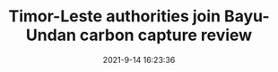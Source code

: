 ---
"title": "Timor-Leste authorities join Bayu-Undan carbon capture review"
"date": "2021-9-14 16:23:36"
"feed_name": "OFFSHOREMAG"
"feed_website": "https://www.offshore-mag.com/"
"feed_rss": "https://www.offshore-mag.com/__rss/website-scheduled-content.xml?input=%7B%22sectionAlias%22%3A%22home%22%7D"
"link": "https://www.offshore-mag.com/regional-reports/australia-new-zealand/article/14210284/timorleste-authorities-join-bayuundan-carbon-capture-review"
"file": "_posts/-19a33d95360f238bc76dd9b101163508cf636654.md"
"accident": "0"
"drilling": "0"
---